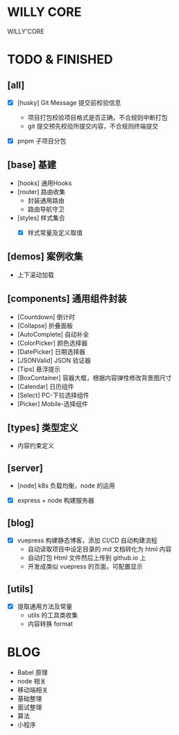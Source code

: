 # WILLY CORE
WILLY'CORE


# TODO & FINISHED
## [all]
- [x] [husky] Git Message 提交前校验信息
  - 项目打包校验项目格式是否正确，不合规则中断打包
  - git 提交预先校验所提交内容，不合规则终端提交
- [x] pnpm 子项目分包


## [base] 基建

- [hooks] 通用Hooks
- [router] 路由收集
  - 封装通用路由
  - 路由导航守卫
- [styles] 样式集合
  - [x] 样式常量及定义取值


## [demos] 案例收集
- 上下滚动加载


## [components] 通用组件封装
- [Countdown] 倒计时
- [Collapse] 折叠面板
- [AutoComplete] 自动补全
- [ColorPicker] 颜色选择器
- [DatePicker] 日期选择器
- [JSONValid] JSON 验证器
- [Tips] 悬浮提示
- [BoxContainer] 容器大框，根据内容弹性修改背景图尺寸
- [Calendar] 日历组件
- [Select] PC-下拉选择组件
- [Picker] Mobile-选择组件


## [types] 类型定义
- 内容约束定义


## [server]
- [node] k8s 负载均衡，node 的运用
- [x] express + node 构建服务器


## [blog]
- [x] vuepress 构建静态博客，添加 CI/CD 自动构建流程
  - 自动读取项目中设定目录的 md 文档转化为 html 内容
  - 自动打包 Html 文件然后上传到 github.io 上
  - 开发成类似 vuepress 的页面，可配置显示


## [utils]
- [x] 提取通用方法及常量
  - utils 的工具类收集
  - 内容转换 format


# BLOG
- Babel 原理
- node 相关
- 移动端相关
- 基础整理
- 面试整理
- 算法
- 小程序
